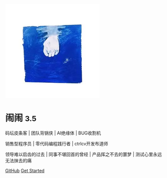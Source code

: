 <!--_coverpage.md-->

![logo](./images/profile.jpg)

# 闹闹 <small>3.5</small>

码坛皮条客 | 团队背锅侠 | AI绝缘体 | BUG收割机

销售型程序员 | 零代码编程践行者 | ctrlcv开发布道师

领导难以启齿的过去 | 同事不堪回首的曾经 | 产品挥之不去的噩梦 | 测试心里永远无法抹去的痛

[GitHub](https://github.com/naonao-cola)
[Get Started](#docsify)
